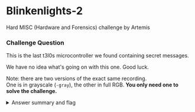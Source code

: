 # Blinkenlights-2

Hard MISC (Hardware and Forensics) challenge by Artemis

### Challenge Question

This is the last t3l0s microcontroller we found containing secret messages.

We have no idea what's going on with this one. Good luck.

Note: there are two versions of the exact same recording.  
One is in grayscale (`-gray`), the other in full RGB. 
**You only need one to solve the challenge.**

<details> 
  <summary>Answer summary and flag</summary>
  
  Steps: <br>
  This challenge is in binary.
  There is 2 strings split up that must be xor'd after you have retrieved them.
  Both strings start with xor, so you can figure out this step.
  
  The green light that stays on for over 1 second signifies that start of string 1.
  The red light that stays on for over 1 second signifies that start of string 2.
  
  String 1:
  Both Red and green is "1".
  Neither red or green is "0".
  Green by itself signifies still in string 1.
  
  String 2:
  Both Red and green is "1".
  Neither red or green is "0".
  Red by itself signifies still in string 2.
  
  I created a solve script for color version this challenge. It is located in this folder and called Blinkenlights-2-solve.py
  
  Flag: clubeh{cc_x0r_l3d$_6432684}
  
</details>
